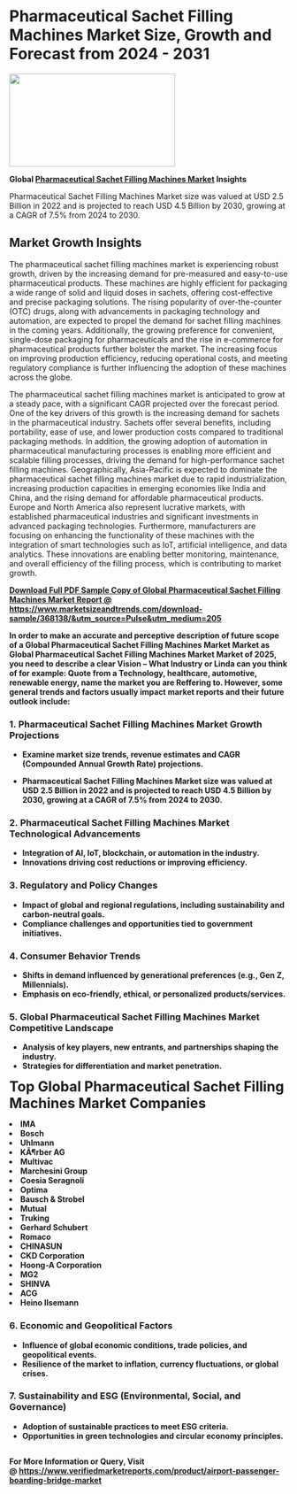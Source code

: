 <H1>Pharmaceutical Sachet Filling Machines Market Size, Growth and Forecast from 2024 - 2031</H1><img class="aligncenter size-medium wp-image-584254" src="https://thirdeyenews.in/wp-content/uploads/2024/09/Global-Market-Research-300x168.jpeg" alt="" width="300" height="168" /><p><strong>Global&nbsp;<a href="https://www.marketsizeandtrends.com/download-sample/368138/&amp;utm_source=Pulse&amp;utm_medium=205">Pharmaceutical Sachet Filling Machines Market</a> Insights</strong></p><p>Pharmaceutical Sachet Filling Machines Market size was valued at USD 2.5 Billion in 2022 and is projected to reach USD 4.5 Billion by 2030, growing at a CAGR of 7.5% from 2024 to 2030.</p><p><h2>Market Growth Insights</h2> <p>The pharmaceutical sachet filling machines market is experiencing robust growth, driven by the increasing demand for pre-measured and easy-to-use pharmaceutical products. These machines are highly efficient for packaging a wide range of solid and liquid doses in sachets, offering cost-effective and precise packaging solutions. The rising popularity of over-the-counter (OTC) drugs, along with advancements in packaging technology and automation, are expected to propel the demand for sachet filling machines in the coming years. Additionally, the growing preference for convenient, single-dose packaging for pharmaceuticals and the rise in e-commerce for pharmaceutical products further bolster the market. The increasing focus on improving production efficiency, reducing operational costs, and meeting regulatory compliance is further influencing the adoption of these machines across the globe.</p> <p><strong><a href="#"></a></strong></p> <p>The pharmaceutical sachet filling machines market is anticipated to grow at a steady pace, with a significant CAGR projected over the forecast period. One of the key drivers of this growth is the increasing demand for sachets in the pharmaceutical industry. Sachets offer several benefits, including portability, ease of use, and lower production costs compared to traditional packaging methods. In addition, the growing adoption of automation in pharmaceutical manufacturing processes is enabling more efficient and scalable filling processes, driving the demand for high-performance sachet filling machines. Geographically, Asia-Pacific is expected to dominate the pharmaceutical sachet filling machines market due to rapid industrialization, increasing production capacities in emerging economies like India and China, and the rising demand for affordable pharmaceutical products. Europe and North America also represent lucrative markets, with established pharmaceutical industries and significant investments in advanced packaging technologies. Furthermore, manufacturers are focusing on enhancing the functionality of these machines with the integration of smart technologies such as IoT, artificial intelligence, and data analytics. These innovations are enabling better monitoring, maintenance, and overall efficiency of the filling process, which is contributing to market growth. <p><strong><a href="#"></p><p><span class=""><strong>Download Full PDF Sample Copy of Global Pharmaceutical Sachet Filling Machines Market Report</strong> @ <a href="https://www.marketsizeandtrends.com/download-sample/368138/&amp;utm_source=Pulse&amp;utm_medium=205" target="_blank">https://www.marketsizeandtrends.com/download-sample/368138/&amp;utm_source=Pulse&amp;utm_medium=205</a></span></p><p>In order to make an accurate and perceptive description of future scope of a Global&nbsp;Pharmaceutical Sachet Filling Machines Market Market as Global&nbsp;Pharmaceutical Sachet Filling Machines Market Market of 2025, you need to describe a clear Vision &ndash; What Industry or Linda can you think of for example: Quote from a Technology, healthcare, automotive, renewable energy, name the market you are Reffering to. However, some general trends and factors usually impact market reports and their future outlook include:</p><h3>1.&nbsp;<strong>Pharmaceutical Sachet Filling Machines Market Growth Projections</strong></h3><ul><li>Examine market size trends, revenue estimates and CAGR (Compounded Annual Growth Rate) projections.</li><li><p>Pharmaceutical Sachet Filling Machines Market size was valued at USD 2.5 Billion in 2022 and is projected to reach USD 4.5 Billion by 2030, growing at a CAGR of 7.5% from 2024 to 2030.</p></li></ul><h3>2.&nbsp;<strong>Pharmaceutical Sachet Filling Machines Market Technological Advancements</strong></h3><ul><li>Integration of AI, IoT, blockchain, or automation in the industry.</li><li>Innovations driving cost reductions or improving efficiency.</li></ul><h3>3.&nbsp;<strong>Regulatory and Policy Changes</strong></h3><ul><li>Impact of global and regional regulations, including sustainability and carbon-neutral goals.</li><li>Compliance challenges and opportunities tied to government initiatives.</li></ul><h3>4.&nbsp;<strong>Consumer Behavior Trends</strong></h3><ul><li>Shifts in demand influenced by generational preferences (e.g., Gen Z, Millennials).</li><li>Emphasis on eco-friendly, ethical, or personalized products/services.</li></ul><h3>5.&nbsp;<strong>Global Pharmaceutical Sachet Filling Machines Market Competitive Landscape</strong></h3><ul><li>Analysis of key players, new entrants, and partnerships shaping the industry.</li><li>Strategies for differentiation and market penetration.</li></ul><p data-pm-slice="1 1 []"><span style="color: inherit; font-family: inherit; font-size: 25px;">Top Global Pharmaceutical Sachet Filling Machines Market Companies</span></p><div class="" data-test-id=""><p><li>IMA</li><li> Bosch</li><li> Uhlmann</li><li> KÃ¶rber AG</li><li> Multivac</li><li> Marchesini Group</li><li> Coesia Seragnoli</li><li> Optima</li><li> Bausch & Strobel</li><li> Mutual</li><li> Truking</li><li> Gerhard Schubert</li><li> Romaco</li><li> CHINASUN</li><li> CKD Corporation</li><li> Hoong-A Corporation</li><li> MG2</li><li> SHINVA</li><li> ACG</li><li> Heino Ilsemann</li></p></div><h3>6.&nbsp;<strong>Economic and Geopolitical Factors</strong></h3><ul><li>Influence of global economic conditions, trade policies, and geopolitical events.</li><li>Resilience of the market to inflation, currency fluctuations, or global crises.</li></ul><h3>7.&nbsp;<strong>Sustainability and ESG (Environmental, Social, and Governance)</strong></h3><ul><li>Adoption of sustainable practices to meet ESG criteria.</li><li>Opportunities in green technologies and circular economy principles.</li></ul><h2><strong style="font-size: 14px;">For More Information or Query, Visit @&nbsp;</strong><a style="background-color: #ffffff; font-size: 14px;" href="https://www.marketsizeandtrends.com/report/pharmaceutical-sachet-filling-machines-market/" target="_blank">https://www.verifiedmarketreports.com/product/airport-passenger-boarding-bridge-market</a></h2>
